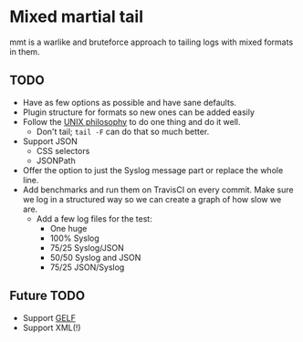 # Mixed martial tail

mmt is a warlike and bruteforce approach to tailing logs with mixed formats in them.

## TODO
* Have as few options as possible and have sane defaults.
* Plugin structure for formats so new ones can be added easily
* Follow the [UNIX philosophy](https://en.wikipedia.org/wiki/Unix_philosophy#Do_One_Thing_and_Do_It_Well) to do one thing and do it well.
  * Don't tail; `tail -F` can do that so much better.
* Support JSON
  * CSS selectors
  * JSONPath
* Offer the option to just the Syslog message part or replace the whole line.
* Add benchmarks and run them on TravisCI on every commit. Make sure we log in a structured way so we can create a graph of how slow we are.
  * Add a few log files for the test:
    * One huge
    * 100% Syslog
    * 75/25 Syslog/JSON
    * 50/50 Syslog and JSON
    * 75/25 JSON/Syslog

## Future TODO
* Support [GELF](http://docs.graylog.org/en/latest/pages/gelf.html)
* Support XML(!)
